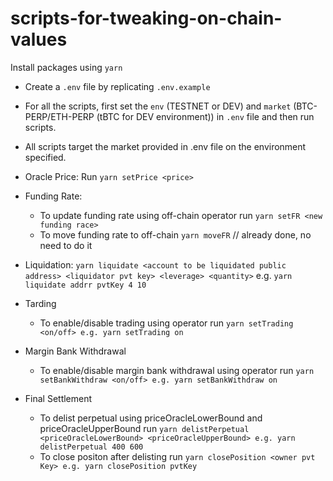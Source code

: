 # scripts-for-tweaking-on-chain-values

Install packages using `yarn`

- Create a `.env` file by replicating `.env.example`

- For all the scripts, first set the `env` (TESTNET or DEV) and `market` (BTC-PERP/ETH-PERP (tBTC for DEV environment)) in `.env` file and then run scripts. 

- All scripts target the market provided in .env file on the environment specified.

- Oracle Price: Run `yarn setPrice <price>`

- Funding Rate:     
    - To update funding rate using off-chain operator run `yarn setFR <new funding race>`
    - To move funding rate to off-chain `yarn moveFR` // already done, no need to do it

- Liquidation: `yarn liquidate <account to be liquidated public address> <liquidator pvt key> <leverage> <quantity>` e.g. `yarn liquidate addrr pvtKey 4 10`

- Tarding
    - To enable/disable trading using operator run `yarn setTrading <on/off> e.g. yarn setTrading on`

- Margin Bank Withdrawal
    - To enable/disable margin bank withdrawal using operator run `yarn setBankWithdraw <on/off> e.g. yarn setBankWithdraw on`
    
- Final Settlement
    - To delist perpetual using priceOracleLowerBound and priceOracleUpperBound run `yarn delistPerpetual <priceOracleLowerBound> <priceOracleUpperBound> e.g. yarn delistPerpetual 400 600`
    - To close positon after delisting run `yarn closePosition <owner pvt Key> e.g. yarn closePosition pvtKey`
    
